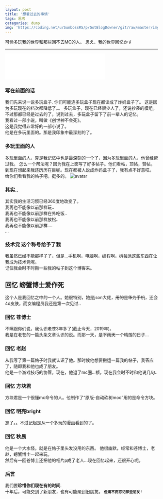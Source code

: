 ```yaml
---
layout: post
title: '想着过去的事情'
tags: 思考
categories: dump
img: 'https://coding.net/u/SunbossRS/p/GotBlogDowner/git/raw/master/img/I-Miss-The-Past/cover.png'
---
```


可怜多玩我的世界和那些回不去MC的人。
思え、我的世界回忆かす

---

<iframe frameborder="no" border="0" marginwidth="0" marginheight="0" width=330 height=86 src="//music.163.com/outchain/player?type=2&id=529659114&auto=1&height=66"></iframe>

### 写在前面的话
我们先来说一说多玩盒子.
你们可能连多玩盒子现在都读成了炸妈盒子了。
这是因为多玩现在的档次都降低了。。
多玩盒子，现在已经很少人了，还说抄袭的模组。
不过那都已经是过去的了。说到过去，多玩盒子留下了前一辈人的记忆。  
我看过一部小说，叫做《创世神不会死》。  
这是我觉得非常好的一部小说了。  
他是在多玩里面的。那是我印象中最深刻的了。

### 多玩里面的人
多玩里面的人，算是我记忆中也是最深刻的一个了，因为多玩里面的人，他曾经帮过我。
怎么一个帮法呢？因为我在上面写了好多帖子。他们看帖，顶帖，赞帖。
到现在想起来我还历历在目呢。现在都被人说成炸妈盒子了，我有点不好意哎。
给你们看看我的帖子吧。挺多的。
![avatar](https://coding.net/u/SunbossRS/p/GotBlogDowner/git/raw/master/img/I-Miss-The-Past/01.png)

### 其实..
其实我的生活习惯已经360度地改变了。  
我再也不能像以前那样玩..  
我再也不能像以前那样在外吃饭..  
我再也不能像以前那样放松..  
我再也不能像以前那样....  
...

### 技术党 这个称号给予了我
我虽然已经不能那样子了，但是...手机啊，电脑啊，编程啊，树莓派这些东西在让我成为技术党呢。  
记住我会时不时搬一些我的帖子到这个博客来。

## 回忆 螃蟹博士爱作死
这个人是我回忆之中的一个人。她很特别，她是json大佬，~~用的是华为手机~~，还会4d皮肤，而女编程员我还是第一次见过.. 

### 回忆 苍博士
不瞒跟你们说，我认识老苍3年多了(截止今天，2019年)。  
我是在老苍的一篇头条文章认识的说。而那一天，是~~下雨天~~一个晴朗的日子...

### 回忆 老赵
从我写了第一篇帖子时我就认识了他。那时候他想要搬运一篇我的帖子，我答应了，随即我和他也成了朋友。  
他是一个游戏技巧的协管。现在，他退了mc圈...额，现在我会时不时和他说几句..

### 回忆 方块君
方块君是一个很懂mc命令的人。他制作了“原版-自动砍树mod”用的是命令方块。

### 回忆 明亮bright
忘了。。不过记起是从一个多玩的漫画看到的了。

### 回忆 秋晨
他是一个大水怪，就是在帖子里头发没用的东西。
他很幽默，经常和苍博士，老赵，螃蟹博士一起来玩。  
然后有一回苍博士还把他的相片p成了老人...现在回忆起来，还很开心呢。

### 后言
我们要**珍惜你们现在有的时间**.  
十年后，可能交到了新朋友，也有可能聚到旧朋友。
**`但请不要忘记那些朋友！`**
